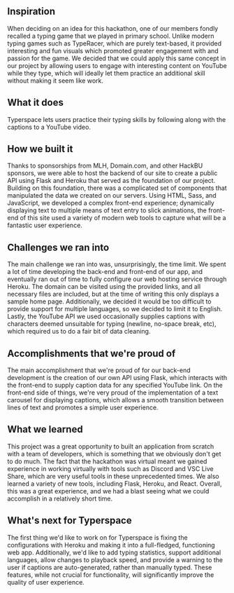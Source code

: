 ## Inspiration
When deciding on an idea for this hackathon, one of our members fondly recalled a typing game that we played in primary school. Unlike modern typing games such as TypeRacer, which are purely text-based, it provided interesting and fun visuals which promoted greater engagement with and passion for the game. We decided that we could apply this same concept in our project by allowing users to engage with interesting content on YouTube while they type, which will ideally let them practice an additional skill without making it seem like work.

## What it does
Typerspace lets users practice their typing skills by following along with the captions to a YouTube video.

## How we built it
Thanks to sponsorships from MLH, Domain.com, and other HackBU sponsors, we were able to host the backend of our site to create a public API using Flask and Heroku that served as the foundation of our project. Building on this foundation, there was a complicated set of components that manipulated the data we created on our servers. Using HTML, Sass, and JavaScript,  we developed a complex front-end experience; dynamically displaying text to multiple means of text entry to slick animations, the front-end of this site used a variety of modern web tools to capture what will be a fantastic user experience.

## Challenges we ran into
The main challenge we ran into was, unsurprisingly, the time limit. We spent a lot of time developing the back-end and front-end of our app, and eventually ran out of time to fully configure our web hosting service through Heroku. The domain can be visited using the provided links, and all necessary files are included, but at the time of writing this only displays a sample home page. Additionally, we decided it would be too difficult to provide support for multiple languages, so we decided to limit it to English. Lastly, the YouTube API we used occasionally supplies captions with characters deemed unsuitable for typing (newline, no-space break, etc), which required us to do a fair bit of data cleaning.

## Accomplishments that we're proud of
The main accomplishment that we're proud of for our back-end development is the creation of our own API using Flask, which interacts with the front-end to supply caption data for any specified YouTube link. On the front-end side of things, we're very proud of the implementation of a text carousel for displaying captions, which allows a smooth transition between lines of text and promotes a simple user experience.

## What we learned
This project was a great opportunity to built an application from scratch with a team of developers, which is something that we obviously don't get to do much. The fact that the hackathon was virtual meant we gained experience in working virtually with tools such as Discord and VSC Live Share, which are very useful tools in these unprecedented times. We also learned a variety of new tools, including Flask, Heroku, and React. Overall, this was a great experience, and we had a blast seeing what we could accomplish in a relatively short time.

## What's next for Typerspace
The first thing we'd like to work on for Typerspace is fixing the configurations with Heroku and making it into a full-fledged, functioning web app. Additionally, we'd like to add typing statistics, support additional languages, allow changes to playback speed, and provide a warning to the user if captions are auto-generated, rather than manually typed. These features, while not crucial for functionality, will significantly improve the quality of user experience.
